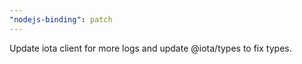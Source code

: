 ```yaml
---
"nodejs-binding": patch
---
```


Update iota client for more logs and update @iota/types to fix types.